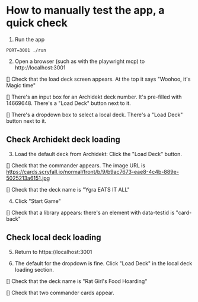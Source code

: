 # How to manually test the app, a quick check

1. Run the app

`PORT=3001 ./run`

2. Open a browser (such as with the playwright mcp) to http://localhost:3001

[] Check that the load deck screen appears. At the top it says "Woohoo, it's Magic time"

[] There's an input box for an Archidekt deck number. It's pre-filled with 14669648. There's a "Load Deck" button next to it.

[] There's a dropdown box to select a local deck. There's a "Load Deck" button next to it.

## Check Archidekt deck loading

3. Load the default deck from Archidekt: Click the "Load Deck" button.

[] Check that the commander appears. The image URL is https://cards.scryfall.io/normal/front/b/9/b9ac7673-eae8-4c4b-889e-5025213a6151.jpg

[] Check that the deck name is "Ygra EATS IT ALL"

4. Click "Start Game"

[] Check that a library appears: there's an element with data-testid is "card-back"

## Check local deck loading

5. Return to https://localhost:3001

6. The default for the dropdown is fine. Click "Load Deck" in the local deck loading section.

[] Check that the deck name is "Rat Girl's Food Hoarding"

[] Check that two commander cards appear.
